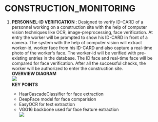 # CONSTRUCTION_MONITORING

<ol>
  <li> <b>PERSONNEL-ID VERIFICATION</b> : Designed to verify ID-CARD of a personnel working on a construction site with the help of computer vision techniques like OCR, image-preprocessing, face verification. At entry the worker will be prompted to show his ID-CARD in front of a camera. The system with the help of computer vision will extract worker-id, worker face from his ID-CARD and also capture a real-time photo of the worker's face. The worker-id will be verified with pre-existing entries in the database. The ID face and real-time face will be compared for face verification. After all the successful checks, the worker will be authorized to enter the construction site. <br>
    <b>OVERVIEW DIAGRAM</b><br>
    <img src="https://github.com/Parth-D3/CONSTRUCTION_MONITORING/blob/main/util_images/PERSONNEL_ID.png">
  </li>
  <b>KEY POINTS</b>
  <ul>
    <li>HaarCascadeClassifier for face extraction</li>
    <li>DeepFace model for face comparision</li>
    <li>EasyOCR for text extraction</li>
    <li>VGG16 backbone used for face feature extraction</li>
    <img src="https://github.com/Parth-D3/CONSTRUCTION_MONITORING/blob/main/util_images/vgg16_architecture.jpg">
  </ul>
</ol>


